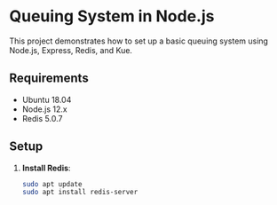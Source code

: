 # Queuing System in Node.js

This project demonstrates how to set up a basic queuing system using Node.js, Express, Redis, and Kue.

## Requirements

- Ubuntu 18.04
- Node.js 12.x
- Redis 5.0.7

## Setup

1. **Install Redis**:
   ```sh
   sudo apt update
   sudo apt install redis-server
